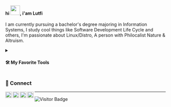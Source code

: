 #### hi <a href="#"><img src="https://media.giphy.com/media/hvRJCLFzcasrR4ia7z/giphy.gif" width="30px"></a>, i'am Lutfi

I am currently pursuing a bachelor's degree majoring in Information Systems, I study cool things like Software Development Life Cycle and others, I'm passionate about Linux/Distro, A person with Philocalist Nature & Altruism.

<details>
  <summary><h4>🛠️ My Favorite Tools</h4></summary>
  <p>
      <img alt="Programming, Markup, Runtime" src="https://img.shields.io/static/v1?logo=&label=&message=⚡️ Programming, Markup, Runtime :&color=fff&logoColor=fff&style=square" />
      <img alt="HTML" src="https://img.shields.io/static/v1?logo=html5&label=&message=html&color=000&logoColor=&style=square" />
      <img alt="CSS" src="https://img.shields.io/static/v1?logo=css3&label=&message=css&color=000&logoColor=blue&style=square" />
      <img alt="Javascript" src="https://img.shields.io/static/v1?logo=javascript&label=&message=javascript&color=000&logoColor=&style=square" />
      <img alt="Typescript" src="https://img.shields.io/static/v1?logo=typescript&label=&message=typescript&color=000&logoColor=&style=square" />
      <img alt="Rescript" src="https://img.shields.io/static/v1?logo=rescript&label=&message=rescript&color=000&logoColor=&style=square" />
      <img alt="Go" src="https://img.shields.io/static/v1?logo=go&label=&message=go&color=000&logoColor=&style=square" />
      <img alt="Markdown" src="https://img.shields.io/badge/markdown-000.svg?logo=markdown&logoColor=white" />
      <img alt="LaTex" src="https://img.shields.io/static/v1?logo=laTex&label=&message=latex&color=000&logoColor=&style=square" />
      <img alt="JSON" src="https://img.shields.io/static/v1?logo=json&label=&message=json&color=000&logoColor=&style=square" />
      <img alt="SQL" src="https://custom-icon-badges.demolab.com/badge/sql-025E8C.svg?logo=database&color=000&logoColor=blue&style=square" />
      <img alt="NodeJS" src="https://img.shields.io/static/v1?logo=Node.js&label=&message=node&color=000&logoColor=&style=square" />
      <img alt="Deno" src="https://img.shields.io/static/v1?logo=deno&label=&message=deno&color=000&logoColor=&style=square" />
    </p>
    <p>
      <img alt="Libraries, Frameworks, Styling" src="https://img.shields.io/static/v1?logo=&label=&message=⚡️ Libraries, Frameworks, Styling :&color=fff&logoColor=fff&style=square" />
      <img alt="React" src="https://img.shields.io/static/v1?logo=react&label=&message=react&color=000&logoColor=&style=square" />
      <img alt="Preact" src="https://img.shields.io/static/v1?logo=preact&label=&message=preact&color=000&logoColor=&style=square" />
      <img alt="NextJS" src="https://img.shields.io/static/v1?logo=next.js&label=&message=next&color=000&logoColor=&style=square" />
      <img alt="Astro" src="https://img.shields.io/static/v1?logo=astro&label=&message=astro&color=000&logoColor=fff&style=square" />
       <img alt="Hugo" src="https://img.shields.io/static/v1?logo=hugo&label=&message=hugo&color=000&logoColor=fff&style=square" />
      <img alt="KoaJS" src="https://img.shields.io/static/v1?logo=koa&label=&message=koa&color=000&logoColor=&style=square" />
      <img alt="NestJS" src="https://img.shields.io/static/v1?logo=nestjs&label=&message=nest&color=000&logoColor=red&style=square" />
      <img alt="FastifyJS" src="https://img.shields.io/static/v1?logo=fastify&label=&message=fastify&color=000&logoColor=&style=square" />
      <img alt="Fresh" src="https://custom-icon-badges.demolab.com/badge/fresh-000.svg?logo=fresh-seeklogo&logoColor" />
      <img alt="React Native" src="https://img.shields.io/static/v1?logo=react&label=&message=reactnative&color=000&logoColor=&style=square" />
      <img alt="Ionic" src="https://img.shields.io/static/v1?logo=ionic&label=&message=ionic&color=000&logoColor=&style=square" />
      <img alt="Expo" src="https://img.shields.io/static/v1?logo=expo&label=&message=expo&color=000&logoColor=&style=square" />
      <img alt="Electron" src="https://img.shields.io/static/v1?logo=electron&label=&message=electron&color=000&logoColor=&style=square" />
      <img alt="Tauri" src="https://img.shields.io/static/v1?logo=tauri&label=&message=tauri&color=000&logoColor=&style=square" />
      <img alt="Bootstrap" src="https://img.shields.io/static/v1?logo=bootstrap&label=&message=bootstrap&color=000&logoColor=&style=square" />
      <img alt="Tailwind" src="https://img.shields.io/static/v1?logo=tailwindcss&label=&message=tailwindcss&color=000&logoColor=&style=square" />
      <img alt="Pure CSS" src="https://custom-icon-badges.demolab.com/badge/purecss-000.svg?logo=purecss&logoColor" />
      <img alt="Sass/SCSS" src="https://img.shields.io/static/v1?logo=sass&label=&message=sass/scss&color=000&logoColor=&style=square" />
      <img alt="PostCSS" src="https://img.shields.io/static/v1?logo=postcss&label=&message=postcss&color=000&logoColor=red&style=square" />
      <img alt="PostCSS" src="https://img.shields.io/static/v1?logo=cssmodules&label=&message=css modules&color=000&logoColor=red&style=square" />
  </p>
  <p>
      <img alt="BaaS,CMS, Ecommerce" src="https://img.shields.io/static/v1?logo=&label=&message=⚡️ BaaS, CMS, Ecommerce :&color=fff&logoColor=fff&style=square" />
      <img alt="Firebase" src="https://img.shields.io/static/v1?logo=firebase&label=&message=firebase&color=000&logoColor=&style=square" />
      <img alt="Supabase" src="https://img.shields.io/static/v1?logo=supabase&label=&message=supabase&color=000&logoColor=&style=square" />
      <img alt="Pocketbase" src="https://img.shields.io/static/v1?logo=pocketbase&label=&message=pocketbase&color=000&logoColor=&style=square" />
      <img alt="Strapi" src="https://img.shields.io/static/v1?logo=strapi&label=&message=strapi&color=000&logoColor=purple&style=square" />
      <img alt="Ghost" src="https://img.shields.io/static/v1?logo=ghost&label=&message=ghost&color=000&logoColor=purple&style=square" />
      <img alt="Shopify" src="https://img.shields.io/static/v1?logo=shopify&label=&message=shopify&color=000&logoColor=&style=square" />
       <img alt="Medusa" src="https://custom-icon-badges.demolab.com/badge/-medusa-000?logo=medusa&logoColor=white" />
  </p>
  <p>
      <img alt="Monorepo, Build" src="https://img.shields.io/static/v1?logo=&label=&message=⚡️ Monorepo, Build :&color=fff&logoColor=fff&style=square" />
      <img alt="NPM" src="https://img.shields.io/static/v1?logo=npm&label=&message=npm&color=000&logoColor=&style=square" />
      <img alt="Yarn" src="https://img.shields.io/static/v1?logo=yarn&label=&message=yarn&color=000&logoColor=&style=square" />
      <img alt="PNPM" src="https://img.shields.io/static/v1?logo=pnpm&label=&message=pnpm&color=000&logoColor=&style=square" />
      <img alt="Webpack" src="https://img.shields.io/static/v1?logo=webpack&label=&message=webpack&color=000&logoColor=&style=square" />
      <img alt="Vite" src="https://img.shields.io/static/v1?logo=vite&label=&message=vite&color=000&logoColor=&style=square" />
      <img alt="esbuild" src="https://img.shields.io/static/v1?logo=esbuild&label=&message=esbuild&color=000&logoColor=&style=square" />
  </p>
  <p>
      <img alt="Database, Message Broker, API, Testing" src="https://img.shields.io/static/v1?logo=&label=&message=⚡️ Database, Message Broker, API, Testing :&color=fff&logoColor=fff&style=square" />
      <img alt="PostgreSQL" src="https://img.shields.io/static/v1?logo=postgresql&label=&message=postgresql&color=000&logoColor=&style=square" />
      <img alt="SQLite" src="https://img.shields.io/static/v1?logo=sqlite&label=&message=sqlite&color=000&logoColor=blue&style=square" />
      <img alt="PlanetScale" src="https://img.shields.io/static/v1?logo=planetscale&label=&message=planetscale&color=000&logoColor=&style=square" />
      <img alt="MongoDB" src="https://img.shields.io/static/v1?logo=mongodb&label=&message=mongodb&color=000&logoColor=&style=square" />
      <img alt="Redis" src="https://img.shields.io/static/v1?logo=redis&label=&message=redis&color=000&logoColor=&style=square" />
      <img alt="Apache Kafka" src="https://img.shields.io/static/v1?logo=apachekafka&label=&message=kafka&color=000&logoColor=&style=square" />
      <img alt="RabbitMQ" src="https://img.shields.io/static/v1?logo=rabbitmq&label=&message=rabbitmq&color=000&logoColor=&style=square" />
      <img alt="GraphQL" src="https://img.shields.io/static/v1?logo=graphql&label=&message=graphql&color=000&logoColor=blue&style=square" />
      <img alt="RESTFUL" src="https://custom-icon-badges.demolab.com/badge/-restful-000?logo=restfulll&logoColor=white" />
      <img alt="gRPC" src="https://custom-icon-badges.demolab.com/badge/-grpc-000?logo=grpc2&logoColor=white" />
      <img alt="TRPC" src="https://img.shields.io/static/v1?logo=trpc&label=&message=trpc&color=000&logoColor=&style=square" />
      <img alt="Jest" src="https://img.shields.io/static/v1?logo=jest&label=&message=jest&color=000&logoColor=purple&style=square" />
      <img alt="Vitest" src="https://img.shields.io/static/v1?logo=vitest&label=&message=vitest&color=000&logoColor=&style=square" />
      <img alt="Playwright" src="https://img.shields.io/static/v1?logo=playwright&label=&message=playwright&color=000&logoColor=&style=square" />
  </p>
   Cloud Hosting, SaaS, CI CD, Automation
   <p>
      <img alt="Cloud Hosting, SaaS, CI CD, Automation" src="https://img.shields.io/static/v1?logo=&label=&message=⚡️ Cloud Hosting, SaaS, CI CD, Automation :&color=fff&logoColor=fff&style=square" />
      <img alt="AWS" src="https://img.shields.io/static/v1?logo=amazon-aws&label=&message=aws&color=000&logoColor=&style=square" />
      <img alt="Azure" src="https://img.shields.io/static/v1?logo=microsoftazure&label=&message=azure&color=000&logoColor=&style=square" />
      <img alt="Github" src="https://img.shields.io/static/v1?logo=github&label=&message=github&color=000&logoColor=&style=square" />
      <img alt="Gitlab" src="https://img.shields.io/static/v1?logo=gitlab&label=&message=gitlab&color=000&logoColor=&style=square" />
      <img alt="Github Action" src="https://img.shields.io/badge/github%20actions-%232671E5.svg?style=square&color=000&logo=githubactions&logoColor=white" />
      <img alt="Gitlab Action" src="https://img.shields.io/badge/gitlab%20ci-%23181717.svg?style=square&color=000&logo=gitlab&logoColor=white" />
      <img alt="Jenkins" src="https://img.shields.io/static/v1?logo=jenkins&label=&message=jenkins&color=000&logoColor=&style=square" />
      <img alt="Octopus Deploy" src="https://img.shields.io/badge/octopus%20deploy-0D80D8?style=square&color=000&logo=octopusdeploy&logoColor" />
      <img alt="Ansible" src="https://img.shields.io/static/v1?logo=ansible&label=&message=ansible&color=000&logoColor=&style=square" />
      </p>
      <p>
      <img alt="VM, IaC, Orchestration" src="https://img.shields.io/static/v1?logo=&label=&message=⚡️ VM, IaC, Orchestration :&color=fff&logoColor=fff&style=square" />
      <img alt="Docker" src="https://img.shields.io/static/v1?logo=docker&label=&message=docker&color=000&logoColor=&style=square" />
      <img alt="Terraform" src="https://img.shields.io/static/v1?logo=terraform&label=&message=terraform&color=000&logoColor=purple&style=square" />
      <img alt="Kubernetes" src="https://img.shields.io/static/v1?logo=kubernetes&label=&message=kubernetes&color=000&logoColor=&style=square" />
      </p>
    <p>
      <img alt="OS, Software, Productivity" src="https://img.shields.io/static/v1?logo=&label=&message=⚡️ OS, Software, Productivity :&color=fff&logoColor=fff&style=square" />
      <img alt="Linux" src="https://img.shields.io/static/v1?logo=linux&label=&message=linux&color=000&logoColor=fff&style=square" />
      <img alt="Mac" src="https://img.shields.io/static/v1?logo=macos&label=&message=macos&color=000&logoColor=&style=square" />
      <img alt="Vim" src="https://img.shields.io/static/v1?logo=vim&label=&message=vim&color=000&logoColor=green&style=square" />
      <img alt="Neovim" src="https://img.shields.io/static/v1?logo=neovim&label=&message=neovim&color=000&logoColor=&style=square" />
      <img alt="VSCode" src="https://img.shields.io/static/v1?logo=visualstudiocode&label=&message=vscode&color=000&logoColor=blue&style=square" />
      <img alt="Git" src="https://img.shields.io/static/v1?logo=git&label=&message=git&color=000&logoColor=&style=square" />
      <img alt="GitKraken" src="https://img.shields.io/static/v1?logo=gitkraken&label=&message=gitkraken&color=000&logoColor=&style=square" />
      <img alt="Dbeaver" src="https://custom-icon-badges.demolab.com/badge/-dbeaver-000?logo=dbeaver&logoColor=white" />
      <img alt="Postman" src="https://img.shields.io/static/v1?logo=postman&label=&message=postman&color=000&logoColor=&style=square" />
      <img alt="Slack" src="https://img.shields.io/static/v1?logo=slack&label=&message=slack&color=000&logoColor=&style=square" />
      <img alt="Notion" src="https://img.shields.io/static/v1?logo=notion&label=&message=notion&color=000&logoColor=&style=square" />
      <img alt="Discord" src="https://img.shields.io/static/v1?logo=discord&label=&message=discord&color=000&logoColor=&style=square" />
  </p>
</details>

<!-- <img width="55%" align="Left" alt="Github" src="https://raw.githubusercontent.com/onimur/.github/master/.resources/git-header.svg" /> -->

### 🤙 Connect

<a href="https://twitter.com/lutvzaini">
  <img align="left" alt="lutvzaini Twitter" width="20px" src="https://simpleicons.now.sh/x/fff" />
</a>
<a href="https://www.instagram.com/lutvzaini/">
  <img align="left" alt="lutvzaini Instagram" width="20px" src="https://simpleicons.now.sh/instagram/fff" />
</a>
<a href="https://linkedin.com/in/muhammadlutfizaini">
  <img align="left" alt="lutvzaini LinkedIn" width="20px" src="https://simpleicons.now.sh/linkedin/fff" />
</a>
<a href="https://behance.net/lutvzaini">
  <img align="left" alt="lutvzaini Behance" width="20px" src="https://simpleicons.now.sh/behance/fff" />
</a>

<!-- ![Github Stats](https://github-readme-stats.vercel.app/api?username=lutvzaini&count_private=true&show_icons=true&include_all_commits=true) -->
---
 ![Visitor Badge](https://visitor-badge.laobi.icu/badge?page_id=lutvzaini.lutvzaini)
